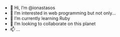 - 👋 Hi, I’m @ionastasos
- 👀 I’m interested in web programming but not only...
- 🌱 I’m currently learning Ruby
- 💞️ I’m looking to collaborate on this planet
- 📫 ...

<!---
ionastasos/ionastasos is a ✨ special ✨ repository because its `README.md` (this file) appears on your GitHub profile.
You can click the Preview link to take a look at your changes.
--->
